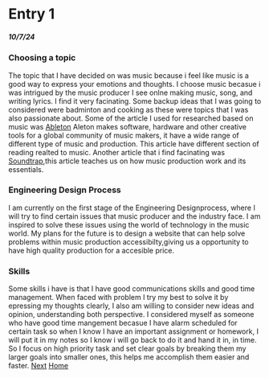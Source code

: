 # Entry 1
##### 10/7/24
### Choosing a topic    
 The topic that I have decided on was music because i feel like music is a good way to express your emotions and thoughts. I choose music becasue i was intrigued by the music producer I see onlne making music, song, and writing lyrics. I find it very facinating. Some backup ideas that I was going to considered were badminton and cooking as these were topics that I was also passionate about. Some of the article I used for researched based on music was [Ableton](https://www.ableton.com/en/) Aleton makes software, hardware and other creative tools for a global community of music makers, it have a wide range of different type of music and production. This article have different section of reading realted to music. Another article that i find facinating was [Soundtrap](https://www.soundtrap.com/content/blog/how-to-produce-music),this article teaches us on how music production work and its essentials.
### Engineering Design Process
 I am currently on the first stage of the Engineering Designprocess, where I will try to find certain issues that music producer and the industry face. I am inspired to solve these issues using the world of technology in the music world. My plans for the future is to design a website that can help solve problems within music production accessibilty,giving us a opportunity to have high quality production for a accesible price.
 ### Skills
 Some skills i have is that I have good communications skills and good time management. When faced with problem I try my best to solve it by epressing my thoughts clearly, I also am willing to consider new ideas and opinion, understanding both perspective. I considered myself as someone who have good time mangement becasue I have alarm scheduled for certain task so when I know I have an important assignment or homework, I will put it in my notes so I know i will go back to do it and hand it in, in time. So I focus on high priority task and set clear goals by breaking them my larger goals into smaller ones, this helps me accomplish them easier and faster.
[Next](entry02.md)
[Home](../README.md)
